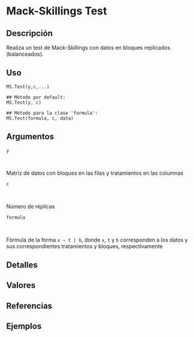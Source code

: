 # Mack-Skillings Test

## Descripción
Realiza un test de Mack-Skillings con datos en bloques replicados (balanceados).

## Uso

```
MS.Test(y,c,...)

## Método por default:
MS.Test(y, c)

## Método para la clase 'formula':
MS.Test(formula, c, data)
```

## Argumentos

```y```<pre>    </pre>Matriz de datos con bloques en las filas y tratamientos en las columnas


```c```<pre>    </pre>Número de réplicas


```formula```<pre> </pre>Fórmula de la forma ```x ~ t | b```, donde ```x```, ```t``` y ```b``` corresponden a los datos y sus correspondientes tratamientos y bloques, respectivamente

## Detalles

## Valores

## Referencias

## Ejemplos
